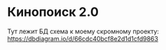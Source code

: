 # Кинопоиск 2.0
Тут лежит БД схема к моему скромному проекту:
https://dbdiagram.io/d/66cdc40bcf8e2d1d1cfd9863
